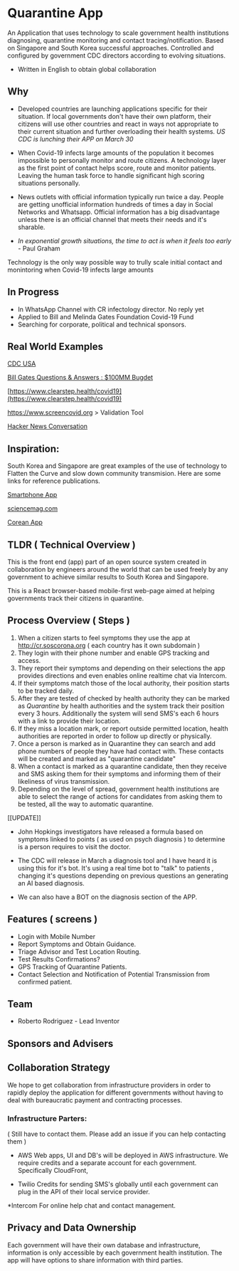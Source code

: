 # Quarantine App
An Application that uses technology to scale government health institutions diagnosing, quarantine monitoring and contact tracing/notification. Based on Singapore and South Korea successful approaches. Controlled and configured by government CDC directors according to evolving situations.

* Written in English to obtain global collaboration

## Why
* Developed countries are launching applications specific for their situation. If local governments don't have their own platform, their citizens will use other countries and react in ways not appropriate to their current situation and further overloading their health systems. *US CDC is lunching their APP on March 30*

* When Covid-19 infects large amounts of the population it becomes impossible to personally monitor and route citizens. A technology layer as the first point of contact helps score, route and monitor patients. Leaving the human task force to handle significant high scoring situations personally.

* News outlets with official information typically run twice a day. People are getting unofficial information hundreds of times a day in Social Networks and Whatsapp. Official information has a big disadvantage unless there is an official channel that meets their needs and it's sharable.

* *In exponential growth situations, the time to act is when it feels too early* - Paul Graham

Technology is the only way possible way to trully scale initial contact and monintoring when Covid-19 infects large amounts

## In Progress
* In WhatsApp Channel with CR infectology director. No reply yet
* Applied to Bill and Melinda Gates Foundation Covid-19 Fund
* Searching for corporate, political and technical sponsors.

## Real World Examples
[CDC USA](https://www.jpost.com/International/CDC-introduces-online-coronavirus-self-checker-for-United-States-public-621867)

[Bill Gates Questions & Answers : $100MM Bugdet](https://www.gatesnotes.com/Health/A-coronavirus-AMA)

[https://www.clearstep.health/covid19](https://www.clearstep.health/covid19)

https://www.screencovid.org > Validation Tool

[Hacker News Conversation](https://news.ycombinator.com/item?id=22649822)

## Inspiration:
South Korea and Singapore are great examples of the use of technology to Flatten the Curve and slow down community transmision. Here are some links for reference publications.

[Smartphone App](https://www.technologyreview.com/s/615329/coronavirus-south-korea-smartphone-app-quarantine/)

[sciencemag.com](https://www.sciencemag.org/news/2020/03/coronavirus-cases-have-dropped-sharply-south-korea-whats-secret-its-success)

[Corean App](https://www.mois.go.kr/frt/bbs/type002/commonSelectBoardArticle.do;jsessionid=7bA+UtY0JOIXJytznXoyYNHR.node40?]bbsId=BBSMSTR_000000000205&nttId=76155)

## TLDR ( Technical Overview ) 
This is the front end (app) part of an open source system created in collaboration by engineers around the world that can be used freely by any government to achieve similar results to South Korea and Singapore.

This is a React browser-based mobile-first web-page aimed at helping governments track their citizens in quarantine.

## Process Overview ( Steps )

1. When a citizen starts to feel symptoms they use the app at http://cr.soscorona.org ( each country has it own subdomain ) 
2. They login with their phone number and enable GPS tracking and access.
3. They report their symptoms and depending on their selections the app provides directions and even enables online realtime chat via Intercom.
4. If their symptoms match those of the local authority, their position starts to be tracked daily.
5. After they are tested of checked by health authority they can be marked as *Quarantine* by health authorities and the system track their position every 3 hours. Additionally the system will send SMS's each 6 hours with a link to provide their location. 
6. If they miss a location mark, or report outside permitted location, health authorities are reported in order to follow up directly or physically.
7. Once a person is marked as in Quarantine they can search and add phone numbers of people they have had contact with. These contacts will be created and marked as "quarantine candidate"
8. When a contact is marked as a quarantine candidate, then they receive and SMS asking them for their symptoms and informing them of their likeliness of virus transmission. 
9. Depending on the level of spread, government health institutions are able to select the range of actions for candidates from asking them to be tested, all the way to automatic quarantine.

[[UPDATE]]
* John Hopkings investigators have released a formula based on symptoms linked to points ( as used on psych diagnosis ) to determine is a person requires to visit the doctor. 

* The CDC will release in March a diagnosis tool and I have heard it is using this for it's bot. It's using a real time bot to "talk" to patients , changing it's questions depending on previous questions an generating an AI based diagnosis.

* We can also have a BOT on the diagnosis section of the APP.

## Features ( screens )
* Login with Mobile Number
* Report Symptoms and Obtain Guidance.
* Triage Advisor and Test Location Routing.
* Test Results Confirmations?
* GPS Tracking of Quarantine Patients.
* Contact Selection and Notification of Potential Transmission from confirmed patient.

## Team

* Roberto Rodriguez - Lead Inventor

## Sponsors and Advisers


## Collaboration Strategy
We hope to get collaboration from infrastructure providers in order to rapidly deploy the application for different governments without having to deal with bureaucratic payment and contracting processes.

### Infrastructure Parters: 
( Still have to contact them. Please add an issue if you can help contacting them )

* AWS
Web apps, UI and DB's will be deployed in AWS infrastructure. We require credits and a separate account for each government. Specifically CloudFront, 

* Twilio
Credits for sending SMS's globally until each government can plug in the API of their local service provider.

*Intercom
For online help chat and contact management. 

## Privacy and Data Ownership
Each government will have their own database and infrastructure, information is only accessible by each government health institution. The app will have options to share information with third parties.



